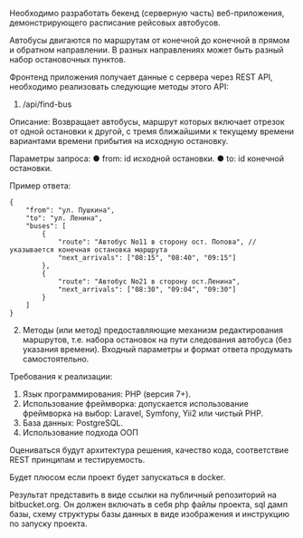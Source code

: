 Необходимо разработать бекенд (серверную часть) веб-приложения, демонстрирующего
расписание рейсовых автобусов.

Автобусы двигаются по маршрутам от конечной до конечной в прямом и обратном направлении. В
разных направлениях может быть разный набор остановочных пунктов.

Фронтенд приложения получает данные с сервера через REST API, необходимо реализовать
следующие методы этого API:

1. /api/find-bus

Описание:
Возвращает автобусы, маршрут которых включает отрезок от одной остановки к другой, с тремя
ближайшими к текущему времени вариантами времени прибытия на исходную остановку.

Параметры запроса:
● from: id исходной остановки.
● to: id конечной остановки.

Пример ответа:
```
{
    "from": "ул. Пушкина",
    "to": "ул. Ленина",
    "buses": [
        {
            "route": "Автобус No11 в сторону ост. Попова", // указывается конечная остановка маршрута
            "next_arrivals": ["08:15", "08:40", "09:15"]
        },
        {
            "route": "Автобус No21 в сторону ост.Ленина",
            "next_arrivals": ["08:30", "09:04", "09:30"]
        }
    ]
}
```

2. Методы (или метод) предоставляющие механизм редактирования маршрутов, т.е. набора
остановок на пути следования автобуса (без указания времени). Входный параметры и
формат ответа продумать самостоятельно.

Требования к реализации:
1. Язык программирования: PHP (версия 7+).
2. Использование фреймворка: допускается использование фреймворка на выбор: Laravel,
Symfony, Yii2 или чистый PHP.
3. База данных: PostgreSQL.
4. Использование подхода ООП

Оцениваться будут архитектура решения, качество кода, соответствие REST принципам и
тестируемость.

Будет плюсом если проект будет запускаться в docker.

Результат представить в виде ссылки на публичный репозиторий на bitbucket.org. Он должен
включать в себя php файлы проекта, sql дамп базы, схему структуры базы данных в виде
изображения и инструкцию по запуску проекта.